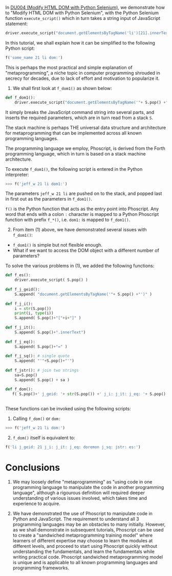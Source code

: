 In [DU004 (Modify HTML DOM with Python Selenium)](https://github.com/udexon/DUNIIX/blob/main/DU004_Modify_HTML.md), we demonstrate how to "Modify HTML DOM with Python Selenium", with the  Python Selenium function `execute_script()` which in turn takes a string input of JavaScript statement:

```py
driver.execute_script("document.getElementsByTagName('li')[21].innerText='mifasolasido'")
```

In this tutorial, we shall explain how it can be simplified to the following Python script:

```py
f('some_name 21 li dom:')
```

This is perhaps the most practical and simple explanation of "metaprogramming", a niche topic in computer programming shrouded in secrecy for decades, due to lack of effort and motivation to popularize it.


1. We shall first look at `f_dom1()` as shown below:

```py
def f_dom1():
    driver.execute_script("document.getElementsByTagName('"+ S.pop() +"')["+ str(S.pop()) +"].innerText='"+ S.pop() +"'")
```

It simply breaks the JavaScript command string into several parts, and inserts the required parameters, which are in turn read from a stack `S`.

The stack machine is perhaps THE universal data structure and architecture for metaprogramming that can be implemented across all known programming languages.

The programming language we employ, Phoscript, is derived from the Forth programming language, which in turn is based on a stack machine architecture.

To execute `f_dom1()`, the following script is entered in the Python interpreter:

```py
>>> f('jeff_w 21 li dom1:')
```

The parameters `jeff_w 21 li` are pushed on to the stack, and popped last in first out as the parameters in `f_dom1()`.

`f()` is the Python function that acts as the entry point into Phoscript. Any word that ends with a colon `:` character is mapped to a Python Phoscript function with prefix `f_*()`, i.e. `dom1:` is mapped to `f_dom1()`.


2. From item (1) above, we have demonstrated several issues with `f_dom1()`:
- `f_dom1()` is simple but not flexible enough.
- What if we want to access the DOM object with a different number of parameters?

To solve the various problems in (1), we added the following functions:

```py
def f_es():
    driver.execute_script( S.pop() )
    
def f_j_geid():
    S.append( "document.getElementsByTagName('"+ S.pop() +"')" )    
    
def f_j_i():
    i = str(S.pop())
    print(i, type(i))
    S.append( S.pop()+"["+i+"]" )
    
def f_j_it():
    S.append( S.pop()+".innerText")
    
def f_j_eq():
    S.append( S.pop()+"=" )
    
def f_j_sq(): # single quote
    S.append( "'"+S.pop()+"'")
    
def f_jstr(): # join two strings
    sa=S.pop()
    S.append( S.pop() + sa )
    
def f_dom():
   f( S.pop()+' j_geid: '+ str(S.pop()) +' j_i: j_it: j_eq: '+ S.pop() +' j_sq: jstr: es:')
  
```

These functions can be invoked using the following scripts:

1. Calling `f_dom()` or `dom:`

```py
>>> f('jeff_w 21 li dom:')
```

2. `f_dom()` itself is equivalent to:

```py
f('li j_geid: 21 j_i: j_it: j_eq: doremon j_sq: jstr: es:')
```

# Conclusions

1. We may loosely define "metaprogramming" as "using code in one programming language to manipulate the code in another programming language", although a rigourous definition will required deeper understanding of various issues involved, which takes time and experience to acquire.

2. We have demonstrated the use of Phoscript to manipulate code in Python and JavaScript. The requirement to understand all 3 programming languages may be an obstacles to many initially. However, as we shall demonstrate in subsequent tutorials, Phoscript can be used to create a "sandwiched metaprogramming training model" where learners of different expertise may choose to learn the modules at different levels, and proceed to start using Phoscript quickly without understanding the fundamentals, and learn the fundamentals while writing practical code. Phoscript sandwiched metaprogramming model is unique and is applicable to all known programming languages and programming frameworks.



<!--

Similarly `f_dom()` can be invoked via the following script:

```py

driver.execute_script("document.getElementsByTagName('li')[21].innerText='mifasolasido'")

f('some_name 21 li dom:')




f('li j_geid: 21 j_i: j_it: j_eq: doremon j_sq: jstr: es:')

def f_dom():
   f( S.pop()+' j_geid: '+ str(S.pop()) +' j_i: j_it: j_eq: '+ S.pop() +' j_sq: jstr: es:')
   
def f_dom1():
    driver.execute_script("document.getElementsByTagName('"+ S.pop() +"')["+ str(S.pop()) +"].innerText='"+ S.pop() +"'")
```

-->
